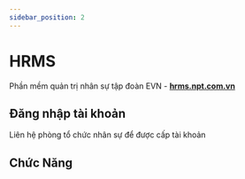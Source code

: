 ```yaml
---
sidebar_position: 2
---
```


# HRMS

Phần mềm quản trị nhân sự tập đoàn EVN - **[hrms.npt.com.vn](https://hrms.npt.com.vn/)**

## Đăng nhập tài khoản

Liên hệ phòng tổ chức nhân sự để được cấp tài khoản

## Chức Năng
